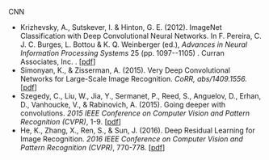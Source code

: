 CNN
- Krizhevsky, A., Sutskever, I. & Hinton, G. E. (2012). ImageNet Classification with Deep Convolutional Neural Networks. In F. Pereira, C. J. C. Burges, L. Bottou & K. Q. Weinberger (ed.), *Advances in Neural Information Processing Systems* 25 (pp. 1097--1105) . Curran Associates, Inc. . [[pdf](https://kr.nvidia.com/content/tesla/pdf/machine-learning/imagenet-classification-with-deep-convolutional-nn.pdf)]
- Simonyan, K., & Zisserman, A. (2015). Very Deep Convolutional Networks for Large-Scale Image Recognition. *CoRR, abs/1409.1556.* [[pdf](https://arxiv.org/pdf/1409.1556.pdf)]
- Szegedy, C., Liu, W., Jia, Y., Sermanet, P., Reed, S., Anguelov, D., Erhan, D., Vanhoucke, V., & Rabinovich, A. (2015). Going deeper with convolutions. *2015 IEEE Conference on Computer Vision and Pattern Recognition (CVPR)*, 1-9. [[pdf](https://arxiv.org/pdf/1409.4842.pdf)]
- He, K., Zhang, X., Ren, S., & Sun, J. (2016). Deep Residual Learning for Image Recognition. *2016 IEEE Conference on Computer Vision and Pattern Recognition (CVPR)*, 770-778. [[pdf](https://arxiv.org/pdf/1512.03385.pdf)]